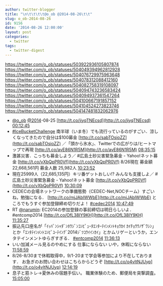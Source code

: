 ```yaml
---
author: twitter-blogger
title: "\n\t\t\t\t@o_ob @2014-08-26\t\t"
slug: o_ob-2014-08-26
id: 9156
date: '2014-08-26 12:00:00'
layout: post
categories:
  - twitter
tags:
  - twitter-digest
---
```


https://twitter.com/o_ob/statuses/503922936105807874 https://twitter.com/o_ob/statuses/504049394962812928 https://twitter.com/o_ob/statuses/504076729975963648 https://twitter.com/o_ob/statuses/504078312088412160 https://twitter.com/o_ob/statuses/504082758319108097 https://twitter.com/o_ob/statuses/504094743236583424 https://twitter.com/o_ob/statuses/504094937361547264 https://twitter.com/o_ob/statuses/504100667191857152 https://twitter.com/o_ob/statuses/504104524273823746 https://twitter.com/o_ob/statuses/504147481832062976  

*   [@o_ob](https://twitter.com/o_ob) [@2014](https://twitter.com/2014)-08-25 [http://t.co/jiyqTNEcsd](http://t.co/jiyqTNEcsd) [00:12:45](https://twitter.com/o_ob/statuses/503922936105807874)
*   [#IceBucketChallenge](https://twitter.com/search?q=%23IceBucketChallenge&src=hash) 南半球（いま冬）でも流行っているのがすごい．涼しくなってきたので自分は$100募金 [http://t.co/sabTOsioZZ](http://t.co/sabTOsioZZ) ／「頭から氷水」、Twitterでの広がりは/ヒートマップで再現 [http://t.co/avE86N1R5M](http://t.co/avE86N1R5M) [08:35:15](https://twitter.com/o_ob/statuses/504049394962812928)
*   激甚災害．こっちも募金しよう／ #広島土砂災害緊急募金 - Yahoo!ネット募金 [http://t.co/vXbQpPR0Vf](http://t.co/vXbQpPR0Vf) 8/26現在 募金額22,668,561円 募金人数 25,982人 [10:23:52](https://twitter.com/o_ob/statuses/504076729975963648)
*   現在25999人（22,685,135円）キリ番ゲットおしい!? みんなも支援しよ／ #広島土砂災害緊急募金 - Yahoo!ネット募金 [http://t.co/vXbQpPR0Vf](http://t.co/vXbQpPR0Vf) [10:30:09](https://twitter.com/o_ob/statuses/504078312088412160)
*   CEDECの会場ネットワークの準備態勢（CEDEC-Net,NOCチーム）すごいね，勉強になる． [http://t.co/mjJAblWWbE](http://t.co/mjJAblWWbE) ところでもうすぐ参加登録締め切りだよ！ [#cedec2014](https://twitter.com/search?q=%23cedec2014&src=hash) [10:47:49](https://twitter.com/o_ob/statuses/504082758319108097)
*   RT [@narumin](https://twitter.com/narumin): EC2014の参加登録の事前締切は明日らしいよ．　#entcomp2014 [http://t.co/OfL38IY9KH](http://t.co/OfL38IY9KH) [11:35:27](https://twitter.com/o_ob/statuses/504094743236583424)
*   振込先口座名が「ｲｯﾊﾟﾝｼｬﾀﾞﾝﾎｳｼﾞﾝｺﾝﾋﾟｭｰﾀｴﾝﾀｰﾃｲﾝﾒﾝﾄｷｮｳｶｲ ｶｲﾁｮｳｳﾉｻﾞﾜｼﾝ」とか「ｴﾝﾀﾃｲﾝﾒﾝﾄｺﾝﾋﾟﾕ-ﾃｲﾝｸﾞ2014ｼﾞﾂｺｳｲｲﾝｶｲ」とかムリゲーというか，エンタテインメントゆらぎすぎる． [#entcomp2014](https://twitter.com/search?q=%23entcomp2014&src=hash) [11:36:13](https://twitter.com/o_ob/statuses/504094937361547264)
*   いい加減メール見るのやめにする 仕事にならない いや，休暇にならない [11:58:59](https://twitter.com/o_ob/statuses/504100667191857152)
*   8/26-8/30まで休暇取得中，9/1-20まで学会等参加により不在しております． お急ぎのお問い合わせはこちらからどうぞ [http://t.co/o4vltNJUyp](http://t.co/o4vltNJUyp) [12:14:19](https://twitter.com/o_ob/statuses/504104524273823746)
*   息子と筋トレ→夏休みの宿題手伝い。 職業体験のため、郵便局を突撃調査。 [15:05:00](https://twitter.com/o_ob/statuses/504147481832062976)